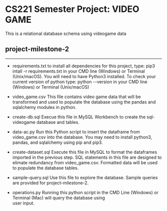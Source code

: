 # CS221 Semester Project: VIDEO GAME

This is a relational database schema using videogame data

## project-milestone-2

---

- requirements.txt
  to install all dependencies for this project, type:
  pip3 intall -r requirements.txt
  in your CMD line (Windows) or Terminal (Unix/macOS).
  You will need to have Python3 installed. To check your current version of python type:
  python --version
  in your CMD line (Windows) or Terminal (Unix/macOS)

- video_game.csv
  This file contains video game data that will be transformed and used to populate the database using the pandas and sqlalchemy modules in python.

- create-db.sql
  Execue this file in MySQL Workbench to create the sql-videogame database and tables.

- data-ac.py
  Run this Python script to insert the dataframe from video_game.csv into the database. You may need to install python3, pandas, and sqlalchemy using pip and pip3.

- create-dataset.sql
  Execute this file in MySQL to format the dataframes imported in the previous step.
  SQL statements in this file are designed to elimate redundancy from video_game.csv.
  Formatted data will be used to populate the database tables.

- sample-query.sql
  Use this file to explore the database. Sample queries are provided for project-milestone-2.

- operations.py
  Running this python script in the CMD Line (Windows) or Terminal (Mac) will query the database using  
  user input.
